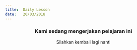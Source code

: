 ```yaml
---
title:  Daily Lesson
date:   20/03/2018
---
```


### <center>Kami sedang mengerjakan pelajaran ini</center>
<center>Silahkan kembali lagi nanti</center>